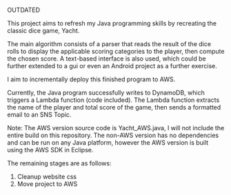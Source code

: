 OUTDATED

This project aims to refresh my Java programming skills by recreating the classic dice game, Yacht.

The main algorithm consists of a parser that reads the result of the dice rolls to display the applicable scoring categories to the player, then compute the chosen score. A text-based interface is also used, which could be further extended to a gui or even an Android project as a further exercise.

I aim to incrementally deploy this finished program to AWS.

Currently, the Java program successfully writes to DynamoDB, which triggers a Lambda function (code included). The Lambda function extracts the name of the player and total score of the game, then sends a formatted email to an SNS Topic.

Note: The AWS version source code is Yacht_AWS.java, I will not include the entire build on this repository. The non-AWS version has no dependencies and can be run on any Java platform, however the AWS version is built using the AWS SDK in Eclipse.

The remaining stages are as follows:
1. Cleanup website css
2. Move project to AWS
